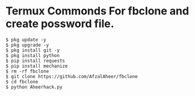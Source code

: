 # Termux Commonds For fbclone and create possword file.
```shell
$ pkg update -y
$ pkg upgrade -y
$ pkg install git -y
$ pkg install python
$ pip install requests
$ pip install mechanize
$ rm -rf fbclone
$ git clone https://github.com/AfzalAheer/fbclone
$ cd fbclone
$ python Aheerhack.py
